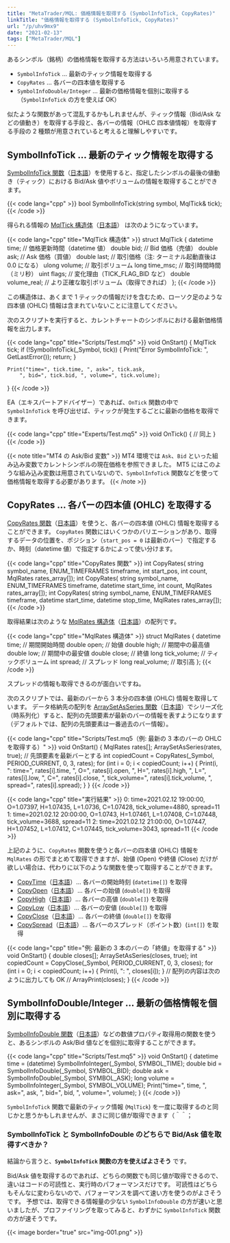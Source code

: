 ```yaml
---
title: "MetaTrader/MQL: 価格情報を取得する (SymbolInfoTick, CopyRates)"
linkTitle: "価格情報を取得する (SymbolInfoTick, CopyRates)"
url: "/p/uhv9mx9"
date: "2021-02-13"
tags: ["MetaTrader/MQL"]
---
```


あるシンボル（銘柄）の価格情報を取得する方法はいろいろ用意されています。

- `SymbolInfoTick` ... 最新のティック情報を取得する
- `CopyRates` ... 各バーの四本値を取得する
- `SymbolInfoDouble/Integer` ... 最新の価格情報を個別に取得する（`SymbolInfoTick` の方を使えば OK）

似たような関数があって混乱するかもしれませんが、ティック情報（Bid/Ask などの値動き）を取得する手段と、各バーの情報（OHLC 四本値情報）を取得する手段の 2 種類が用意されていると考えると理解しやすいです。


SymbolInfoTick ... 最新のティック情報を取得する
----

[SymbolInfoTick 関数](https://www.mql5.com/en/docs/marketinformation/symbolinfotick)（[日本語](https://www.mql5.com/ja/docs/marketinformation/symbolinfotick)）を使用すると、指定したシンボルの最後の値動き（ティック）における Bid/Ask 値やボリュームの情報を取得することができます。

{{< code lang="cpp" >}}
bool SymbolInfoTick(string symbol, MqlTick& tick);
{{< /code >}}

得られる情報の [MqlTick 構造体](https://www.mql5.com/en/docs/constants/structures/mqltick)（[日本語](https://www.mql5.com/ja/docs/constants/structures/mqltick)） は次のようになっています。

{{< code lang="cpp" title="MqlTick 構造体" >}}
struct MqlTick {
    datetime time;      // 価格更新時間（datetime 値）
    double bid;         // Bid 価格（売値）
    double ask;         // Ask 価格（買値）
    double last;        // 取引価格（注: ターミナル起動直後は 0.0 になる）
    ulong volume;       // 取引ボリューム
    long time_msc;      // 取引時間時間（ミリ秒）
    uint flags;         // 変化理由（TICK_FLAG_BID など）
    double volume_real; // より正確な取引ボリューム（取得できれば）
};
{{< /code >}}

この構造体は、あくまで 1 ティックの情報だけを含むため、ローソク足のような四本値 (OHLC) 情報は含まれていないことに注意してください。

次のスクリプトを実行すると、カレントチャートのシンボルにおける最新価格情報を出力します。

{{< code lang="cpp" title="Scripts/Test.mq5" >}}
void OnStart() {
    MqlTick tick;
    if (!SymbolInfoTick(_Symbol, tick)) {
        Print("Error SymbolInfoTick: ", GetLastError());
        return;
    }

    Print("time=", tick.time, ", ask=", tick.ask,
        ", bid=", tick.bid, ", volume=", tick.volume);
}
{{< /code >}}

EA（エキスパートアドバイザー）であれば、`OnTick` 関数の中で `SymbolInfoTick` を呼び出せば、ティックが発生するごとに最新の価格を取得できます。

{{< code lang="cpp" title="Experts/Test.mq5" >}}
void OnTick() {
    // 同上
}
{{< /code >}}

{{< note title="MT4 の Ask/Bid 変数" >}}
MT4 環境では `Ask`、`Bid` といった組み込み変数でカレントシンボルの現在価格を参照できました。
MT5 にはこのような組み込み変数は用意されていないので、`SymbolInfoTick` 関数などを使って価格情報を取得する必要があります。
{{< /note >}}


CopyRates ... 各バーの四本値 (OHLC) を取得する
----

[CopyRates 関数](https://www.mql5.com/en/docs/series/copyrates)（[日本語](https://www.mql5.com/ja/docs/series/copyrates)）を使うと、各バーの四本値 (OHLC) 情報を取得することができます。
`CopyRates` 関数にはいくつかのバリエーションがあり、取得するデータの位置を、ポジション（`start_pos = 0` は最新のバー）で指定するか、時刻（datetime 値）で指定するかによって使い分けます。

{{< code lang="cpp" title="CopyRates 関数" >}}
int CopyRates(
        string symbol_name, ENUM_TIMEFRAMES timeframe,
        int start_pos, int count, MqlRates rates_array[]);
int CopyRates(
        string symbol_name, ENUM_TIMEFRAMES timeframe,
        datetime start_time, int count, MqlRates rates_array[]);
int CopyRates(
        string symbol_name, ENUM_TIMEFRAMES timeframe,
        datetime start_time, datetime stop_time, MqlRates rates_array[]);
{{< /code >}}

取得結果は次のような [MqlRates 構造体](https://www.mql5.com/en/docs/constants/structures/mqlrates)（[日本語](https://www.mql5.com/ja/docs/constants/structures/mqlrates)）の配列です。

{{< code lang="cpp" title="MqlRates 構造体" >}}
struct MqlRates {
    datetime time;     // 期間開始時間
    double open;       // 始値
    double high;       // 期間中の最高値
    double low;        // 期間中の最安値
    double close;      // 終値
    long tick_volume;  // ティックボリューム
    int spread;        // スプレッド
    long real_volume;  // 取引高
};
{{< /code >}}

スプレッドの情報も取得できるのが面白いですね。

次のスクリプトでは、最新のバーから 3 本分の四本値 (OHLC) 情報を取得しています。
データ格納先の配列を [ArraySetAsSeries 関数](https://www.mql5.com/en/docs/array/arraysetasseries)（[日本語](https://www.mql5.com/ja/docs/array/arraysetasseries)）でシリーズ化（時系列化）すると、配列の先頭要素が最新のバーの情報を表すようになります（デフォルトでは、配列の先頭要素は一番過去のバー情報）。

{{< code lang="cpp" title="Scripts/Test.mq5（例: 最新の 3 本のバーの OHLC を取得する）" >}}
void OnStart() {
    MqlRates rates[];
    ArraySetAsSeries(rates, true);  // 先頭要素を最新バーとする
    int copiedCount = CopyRates(_Symbol, PERIOD_CURRENT, 0, 3, rates);
    for (int i = 0; i < copiedCount; i++) {
        Print(i, ": time=", rates[i].time,
            ", O=", rates[i].open, ", H=", rates[i].high,
            ", L=", rates[i].low, ", C=", rates[i].close,
            ", tick_volume=", rates[i].tick_volume, ", spread=", rates[i].spread);
    }
}
{{< /code >}}

{{< code lang="cpp" title="実行結果" >}}
0: time=2021.02.12 19:00:00, O=1.07397, H=1.07435, L=1.0736, C=1.07428, tick_volume=4880, spread=11
1: time=2021.02.12 20:00:00, O=1.0743, H=1.07461, L=1.07408, C=1.07448, tick_volume=3688, spread=11
2: time=2021.02.12 21:00:00, O=1.07447, H=1.07452, L=1.07412, C=1.07445, tick_volume=3043, spread=11
{{< /code >}}

上記のように、`CopyRates` 関数を使うと各バーの四本値 (OHLC) 情報を `MqlRates` の形でまとめて取得できますが、始値 (Open) や終値 (Close) だけが欲しい場合は、代わりに以下のような関数を使って取得することができます。

- [CopyTime](https://www.mql5.com/en/docs/series/copytime)（[日本語](https://www.mql5.com/ja/docs/series/copytime)）... 各バーの開始時刻 (`datetime[]`) を取得
- [CopyOpen](https://www.mql5.com/en/docs/series/copyopen)（[日本語](https://www.mql5.com/ja/docs/series/copyopen)）... 各バーの始値 (`double[]`) を取得
- [CopyHigh](https://www.mql5.com/en/docs/series/copyhigh)（[日本語](https://www.mql5.com/ja/docs/series/copyhigh)）... 各バーの高値 (`double[]`) を取得
- [CopyLow](https://www.mql5.com/en/docs/series/copylow)（[日本語](https://www.mql5.com/ja/docs/series/copylow)）... 各バーの安値 (`double[]`) を取得
- [CopyClose](https://www.mql5.com/en/docs/series/copyclose)（[日本語](https://www.mql5.com/ja/docs/series/copyclose)）... 各バーの終値 (`double[]`) を取得
- [CopySpread](https://www.mql5.com/en/docs/series/copyspread)（[日本語](https://www.mql5.com/ja/docs/series/copyspread)）... 各バーのスプレッド（ポイント数）(`int[]`) を取得

{{< code lang="cpp" title="例: 最新の 3 本のバーの「終値」を取得する" >}}
void OnStart() {
    double closes[];
    ArraySetAsSeries(closes, true);
    int copiedCount = CopyClose(_Symbol, PERIOD_CURRENT, 0, 3, closes);
    for (int i = 0; i < copiedCount; i++) {
        Print(i, ": ", closes[i]);
    }
    // 配列の内容は次のように出力しても OK
    // ArrayPrint(closes);
}
{{< /code >}}


SymbolInfoDouble/Integer ... 最新の価格情報を個別に取得する
----

[SymbolInfoDouble 関数](https://www.mql5.com/en/docs/marketinformation/symbolinfodouble)（[日本語](https://www.mql5.com/ja/docs/marketinformation/symbolinfodouble)）などの数値プロパティ取得用の関数を使うと、あるシンボルの Ask/Bid 値などを個別に取得することができます。

{{< code lang="cpp" title="Scripts/Test.mq5" >}}
void OnStart() {
    datetime time = (datetime) SymbolInfoInteger(_Symbol, SYMBOL_TIME);
    double bid = SymbolInfoDouble(_Symbol, SYMBOL_BID);
    double ask = SymbolInfoDouble(_Symbol, SYMBOL_ASK);
    long volume = SymbolInfoInteger(_Symbol, SYMBOL_VOLUME);
    Print("time=", time, ", ask=", ask, ", bid=", bid, ", volume=", volume);
}
{{< /code >}}

`SymbolInfoTick` 関数で最新のティック情報 (`MqlTick`) を一度に取得するのと同じかと思うかもしれませんが、まさに同じ値が取得できます（＾＾；

### SymbolInfoTick と SymbolInfoDouble のどちらで Bid/Ask 値を取得すべきか？

結論から言うと、__`SymbolInfoTick` 関数の方を使えばよさそう__ です。

Bid/Ask 値を取得するのであれば、どちらの関数でも同じ値が取得できるので、違いはコードの可読性と、実行時のパフォーマンスだけです。
可読性はどちらもそんなに変わらないので、パフォーマンスを調べて速い方を使うのがよさそうです。
予想では、取得できる情報量の少ない `SymbolInfoDouble` の方が速いと思いましたが、プロファイリングを取ってみると、わずかに `SymbolInfoTick` 関数の方が速そうです。

{{< image border="true" src="img-001.png" >}}

